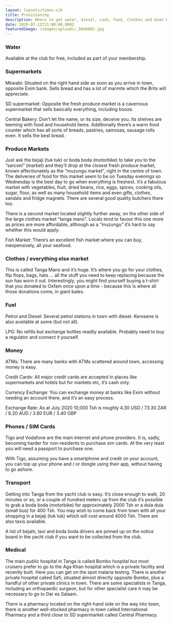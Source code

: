 ```yaml
---
layout: layouts/times.njk
title: Provisioning
description: Where to get water, diesel, cash, food, clothes and boat bits.
date: 2020-07-12T21:00:00.000Z
featuredImage: /images/uploads/_DAG6862.jpg
---
```

### Water

Available at the club for free, included as part of your membership.

### Supermarkets

Mkwabi:  Situated on the right hand side as soon as you arrive in town, opposite Exim bank.  Sells bread and has a lot of marmite which the Brits will appreciate.

SD supermarket:  Opposite the fresh produce market is a cavernous supermarket that sells basically everything, including booze.  

Central Bakery:  Don’t let the name, or its size, deceive you. Its shelves are teeming with food and household items.  Additionally there’s a warm food counter which has all sorts of breads, pastries, samosas, sausage rolls even.  It sells the best bread. 

### Produce Markets

Just ask the bejaji (tuk tuk) or boda boda (motorbike) to take you to the “sarconi” (market) and they’ll drop at the closest fresh produce market, known affectionately as the “muzungu market”, right in the centre of town.  The deliveries of food for this market seem to be on Tuesday evenings so Wednesday is the best day to go when everything is freshest.  It’s a fabulous market with vegetables, fruit, dried beans, rice, eggs, spices, cooking oils, sugar, flour, as well as many household items and even gifts, clothes, sandals and fridge magnets.  There are several good quality butchers there too. 

There is a second market located slightly further away, on the other side of the large clothes market “tanga mano”.  Locals tend to favour this one more as prices are more affordable, although as a “muzungu” it’s hard to say whether this would apply. 

Fish Market:  There’s an excellent fish market where you can buy, inexpensively, all your seafood. 

### Clothes / everything else market

This is called Tanga Mano and it’s huge.  It’s where you go for your clothes, flip flops, bags, hats … all the stuff you need to keep replacing because the sun has worn it out.  Interestingly, you might find yourself buying a t-shirt that you donated to Oxfam once upon a time - because this is where all those donations come, in giant bales. 

### Fuel

Petrol and Diesel: Several petrol stations in town with diesel.  Kerosene is also available at some (but not all).  

LPG:  No refills but exchange bottles readily available. Probably need to buy a regulator and connect it yourself.

### Money

ATMs:  There are many banks with ATMs scattered around town, accessing money is easy. 

Credit Cards:  All major credit cards are accepted in places like supermarkets and hotels but for markets etc, it’s cash only.

Currency Exchange:  You can exchange money at banks like Exim without needing an account there, and it’s an easy process. 

Exchange Rate:  As at July 2020
10,000 Tsh is roughly   4.30 USD  /  73.30 ZAR  /   6.20 AUD  /   3.80  EUR  /  3.40 GBP
		    

### Phones / SIM Cards

Tigo and Vodafone are the main internet and phone providers.  It is, sadly, becoming harder for non-residents to purchase sim cards.  At the very least you will need a passport to purchase one.  

With Tigo, assuming you have a smartphone and credit on your account, you can top up your phone and / or dongle using their app, without having to go ashore.

### Transport

Getting into Tanga from the yacht club is easy.  It’s close enough to walk, 20 minutes or so, or a couple of hundred meters up from the club it’s possible to grab a boda boda (motorbike) for approximately 2000 Tsh or a dula dula (small bus) for 400 Tsh.  You may wish to come back from town with all your shopping in a bejaji (tuk tuk) which will cost around 4000 Tsh.  There are also taxis available. 

A list of bejahi, taxi and boda boda drivers are pinned up on the notice board in the yacht club if you want to be collected from the club. 

### Medical

The main public hospital in Tanga is called Bombo hospital but most cruisers prefer to go to the Aga Khan hospital which is a private facility and recently built.  Here you can get on the spot malaria testing.  There is another private hospital called Safi, situated almost directly opposite Bombo, plus a handful of other private clinics in town.  There are some specialists in Tanga, including an orthopaedic surgeon, but for other specialist care it may be necessary to go to Dar es Salaam.

There is a pharmacy located on the right-hand side on the way into town, there is another well-stocked pharmacy in town called International Pharmacy and a third close to SD supermarket called Central Pharmacy.
